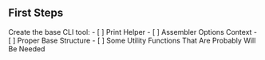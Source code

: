 ## First Steps

Create the base CLI tool:
    - [ ] Print Helper
    - [ ] Assembler Options Context
    - [ ] Proper Base Structure
    - [ ] Some Utility Functions That Are Probably Will Be Needed